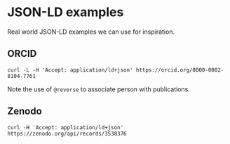 # JSON-LD examples

Real world JSON-LD examples we can use for inspiration.

## ORCID

```curl -L -H 'Accept: application/ld+json' https://orcid.org/0000-0002-8104-7761```

Note the use of `@reverse` to associate person with publications.

## Zenodo

```curl -H 'Accept: application/ld+json' https://zenodo.org/api/records/3538376```